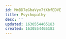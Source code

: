 ```yaml
---
id: MmBD7eGbaVyx7tXbfEDVE
title: Psychopathy
desc: ''
updated: 1630554465183
created: 1630554465183
---
```


